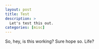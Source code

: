 ```yaml
---
layout: post
title: Test
description: >
  Let's test this out.
categories: [misc]
---
```


So, hey, is this working? Sure hope so. Life?